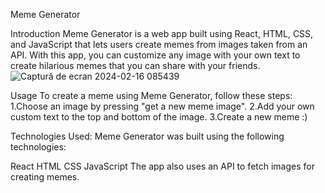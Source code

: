 Meme Generator

Introduction Meme Generator is a web app built using React, HTML, CSS, and JavaScript that lets users create memes from images taken from an API. With this app, you can customize any image with your own text to create hilarious memes that you can share with your friends.
![Captură de ecran 2024-02-16 085439](https://github.com/Bianca2307/memes-generator/assets/97783376/4486e19f-c1dc-4fc7-aa35-8db64eda1d83)

Usage To create a meme using Meme Generator, follow these steps:
1.Choose an image by pressing "get a new meme image".
2.Add your own custom text to the top and bottom of the image.
3.Create a new meme :)

Technologies Used:
Meme Generator was built using the following technologies:

  React
  HTML
  CSS
  JavaScript
The app also uses an API to fetch images for creating memes.
